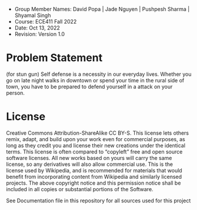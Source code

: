 * Group Member Names: David Popa | Jade Nguyen | Pushpesh Sharma | Shyamal Singh
* Course: ECE411 Fall 2022
* Date: Oct 13, 2022
* Revision: Version 1.0

# Problem Statement
(for stun gun) Self defense is a necessity in our everyday lives. Whether you go on late night walks in downtown or spend your time in the rural side of town, you have to be prepared to defend yourself in a attack on your person. 

# License
Creative Commons Attribution-ShareAlike CC BY-S. This license lets others remix, adapt, and build upon your work even for commercial purposes, as long as they credit you and license their new creations under the identical terms. This license is often compared to “copyleft” free and open source software licenses. All new works based on yours will carry the same license, so any derivatives will also allow commercial use. This is the license used by Wikipedia, and is recommended for materials that would benefit from incorporating content from Wikipedia and similarly licensed projects. The above copyright notice and this permission notice shall be included in all copies or substantial portions of the Software.

See Documentation file in this repository for all sources used for this project
